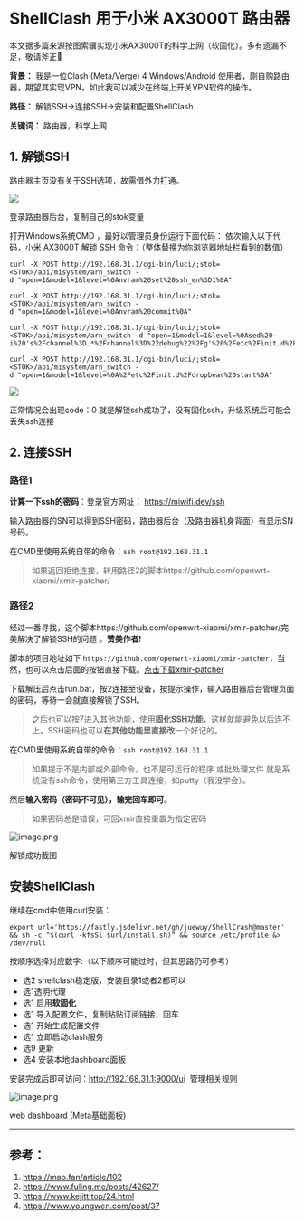 # ShellClash 用于小米 AX3000T 路由器

本文据多篇来源按图索骥实现小米AX3000T的科学上网（软固化）。多有遗漏不足，敬请斧正🙏

**背景：** 我是一位Clash (Meta/Verge) 4 Windows/Android 使用者，刚自购路由器，期望其实现VPN，如此我可以减少在终端上开关VPN软件的操作。

**路径：** 解锁SSH→连接SSH→安装和配置ShellClash

**关键词：** 路由器，科学上网

## **1. 解锁SSH**

路由器主页没有关于SSH选项，故需借外力打通。

![](https://picx.zhimg.com/80/v2-0fe5362cd1838907cbbddf77ae23770a_720w.png)

登录路由器后台，复制自己的stok变量

打开Windows系统CMD ，最好以管理员身份运行下面代码： 依次输入以下代码，小米 AX3000T 解锁 SSH 命令：（整体替换为你浏览器地址栏看到的数值）

```
curl -X POST http://192.168.31.1/cgi-bin/luci/;stok=<STOK>/api/misystem/arn_switch -d "open=1&model=1&level=%0Anvram%20set%20ssh_en%3D1%0A"
```

```
curl -X POST http://192.168.31.1/cgi-bin/luci/;stok=<STOK>/api/misystem/arn_switch -d "open=1&model=1&level=%0Anvram%20commit%0A"
```

```
curl -X POST http://192.168.31.1/cgi-bin/luci/;stok=<STOK>/api/misystem/arn_switch -d "open=1&model=1&level=%0Ased%20-i%20's%2Fchannel%3D.*%2Fchannel%3D%22debug%22%2Fg'%20%2Fetc%2Finit.d%2Fdropbear%0A"
```

```
curl -X POST http://192.168.31.1/cgi-bin/luci/;stok=<STOK>/api/misystem/arn_switch -d "open=1&model=1&level=%0A%2Fetc%2Finit.d%2Fdropbear%20start%0A"
```

![](https://picx.zhimg.com/80/v2-3241b262ea4d538144683b22d7e4f7e5_720w.png)

正常情况会出现code：0 就是解锁ssh成功了，没有固化ssh，升级系统后可能会丢失ssh连接

## **2. 连接SSH**

### **路径1**

**计算一下ssh的密码**：登录官方网址： https://miwifi.dev/ssh

输入路由器的SN可以得到SSH密码，路由器后台（及路由器机身背面）有显示SN号码。

在CMD里使用系统自带的命令：`ssh root@192.168.31.1`

> 如果返回拒绝连接，转用路径2的脚本https://github.com/openwrt-xiaomi/xmir-patcher/
> 

### 路径2

经过一番寻找，这个脚本https://github.com/openwrt-xiaomi/xmir-patcher/完美解决了解锁SSH的问题 。**赞美作者!**

脚本的项目地址如下 `https://github.com/openwrt-xiaomi/xmir-patcher`，当然，也可以点击后面的按钮直接下载。[点击下载xmir-patcher](https://github.com/openwrt-xiaomi/xmir-patcher/archive/refs/heads/main.zip)

下载解压后点击run.bat，按2连接至设备，按提示操作，输入路由器后台管理页面的密码，等待一会就直接解锁了SSH。

> 之后也可以按7进入其他功能，使用**固化SSH功能**，这样就能避免以后连不上。SSH密码也可以**在其他功能里直接改**一个好记的。
> 

在CMD里使用系统自带的命令：`ssh root@192.168.31.1` 

> 如果提示不是内部或外部命令，也不是可运行的程序 或批处理文件 就是系统没有ssh命令，使用第三方工具连接，如putty（我没学会）。
> 

然后**输入密码（密码不可见），输完回车即可**。

> 如果密码总是错误，可回xmir直接重置为指定密码
> 

![image.png](attachment:b00093be-8ce1-4495-a0aa-3c97f6e6c849:image.png)

解锁成功截图

## 安装ShellClash

继续在cmd中使用curl安装：

`export url='https://fastly.jsdelivr.net/gh/juewuy/ShellCrash@master' && sh -c "$(curl -kfsSl $url/install.sh)" && source /etc/profile &> /dev/null`

按顺序选择对应数字:（以下顺序可能过时，但其思路仍可参考）

- 选2 shellclash稳定版，安装目录1或者2都可以
- 选1透明代理
- 选1 启用**软固化**
- 选1 导入配置文件，复制粘贴订阅链接，回车
- 选1 开始生成配置文件
- 选1 立即启动clash服务
- 选9 更新
- 选4 安装本地dashboard面板

安装完成后即可访问：http://192.168.31.1:9000/ui  管理相关规则

![image.png](attachment:ba1e8569-7767-490f-938f-7680f7dbdad6:image.png)

web dashboard (Meta基础面板)

---

## 参考：

1. https://mao.fan/article/102
2. https://www.fuling.me/posts/42627/
3. https://www.kejitt.top/24.html
4. https://www.youngwen.com/post/37
